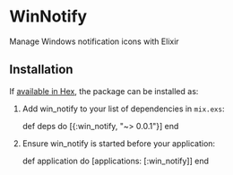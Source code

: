 # WinNotify

Manage Windows notification icons with Elixir

## Installation

If [available in Hex](https://hex.pm/docs/publish), the package can be installed as:

  1. Add win_notify to your list of dependencies in `mix.exs`:

        def deps do
          [{:win_notify, "~> 0.0.1"}]
        end

  2. Ensure win_notify is started before your application:

        def application do
          [applications: [:win_notify]]
        end

